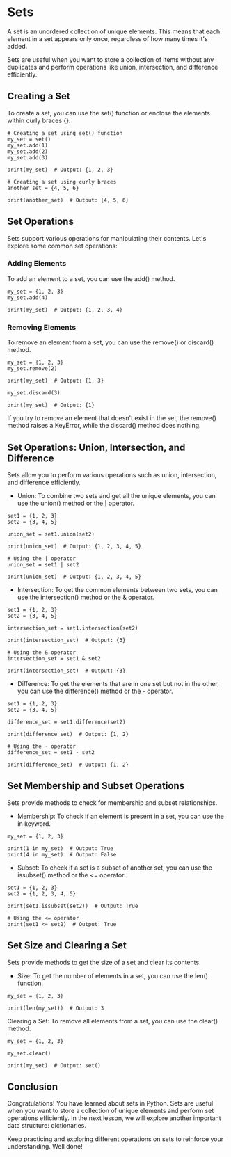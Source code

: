 # Sets

A set is an unordered collection of unique elements. This means that each element in a set appears only once, regardless of how many times it's added. 

Sets are useful when you want to store a collection of items without any duplicates and perform operations like union, intersection, and difference efficiently.

## Creating a Set

To create a set, you can use the set() function or enclose the elements within curly braces {}.

```
# Creating a set using set() function
my_set = set()
my_set.add(1)
my_set.add(2)
my_set.add(3)

print(my_set)  # Output: {1, 2, 3}

# Creating a set using curly braces
another_set = {4, 5, 6}

print(another_set)  # Output: {4, 5, 6}
```

## Set Operations

Sets support various operations for manipulating their contents. Let's explore some common set operations:

### Adding Elements

To add an element to a set, you can use the add() method.

```
my_set = {1, 2, 3}
my_set.add(4)

print(my_set)  # Output: {1, 2, 3, 4}
```

### Removing Elements

To remove an element from a set, you can use the remove() or discard() method.

```
my_set = {1, 2, 3}
my_set.remove(2)

print(my_set)  # Output: {1, 3}

my_set.discard(3)

print(my_set)  # Output: {1}
```

If you try to remove an element that doesn't exist in the set, the remove() method raises a KeyError, while the discard() method does nothing.

## Set Operations: Union, Intersection, and Difference

Sets allow you to perform various operations such as union, intersection, and difference efficiently.

- Union: To combine two sets and get all the unique elements, you can use the union() method or the | operator.

```
set1 = {1, 2, 3}
set2 = {3, 4, 5}

union_set = set1.union(set2)

print(union_set)  # Output: {1, 2, 3, 4, 5}

# Using the | operator
union_set = set1 | set2

print(union_set)  # Output: {1, 2, 3, 4, 5}
```

- Intersection: To get the common elements between two sets, you can use the intersection() method or the & operator.

```
set1 = {1, 2, 3}
set2 = {3, 4, 5}

intersection_set = set1.intersection(set2)

print(intersection_set)  # Output: {3}

# Using the & operator
intersection_set = set1 & set2

print(intersection_set)  # Output: {3}
```

- Difference: To get the elements that are in one set but not in the other, you can use the difference() method or the - operator.

```
set1 = {1, 2, 3}
set2 = {3, 4, 5}

difference_set = set1.difference(set2)

print(difference_set)  # Output: {1, 2}

# Using the - operator
difference_set = set1 - set2

print(difference_set)  # Output: {1, 2}
```

## Set Membership and Subset Operations

Sets provide methods to check for membership and subset relationships.

- Membership: To check if an element is present in a set, you can use the in keyword.

```
my_set = {1, 2, 3}

print(1 in my_set)  # Output: True
print(4 in my_set)  # Output: False
```

- Subset: To check if a set is a subset of another set, you can use the issubset() method or the <= operator.

```
set1 = {1, 2, 3}
set2 = {1, 2, 3, 4, 5}

print(set1.issubset(set2))  # Output: True

# Using the <= operator
print(set1 <= set2)  # Output: True
```

## Set Size and Clearing a Set

Sets provide methods to get the size of a set and clear its contents.

- Size: To get the number of elements in a set, you can use the len() function.

```
my_set = {1, 2, 3}

print(len(my_set))  # Output: 3
```

Clearing a Set: To remove all elements from a set, you can use the clear() method.

```
my_set = {1, 2, 3}

my_set.clear()

print(my_set)  # Output: set()
```

## Conclusion

Congratulations! You have learned about sets in Python. Sets are useful when you want to store a collection of unique elements and perform set operations efficiently. In the next lesson, we will explore another important data structure: dictionaries.

Keep practicing and exploring different operations on sets to reinforce your understanding. Well done!
